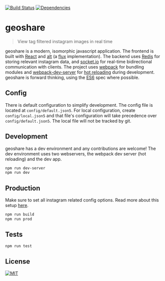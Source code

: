 [![Build Status](https://travis-ci.org/troutowicz/geoshare.svg)](https://travis-ci.org/troutowicz/geoshare) [![Dependencies](https://david-dm.org/troutowicz/geoshare.svg)](https://david-dm.org/troutowicz/geoshare)

# geoshare
> View tag filtered instagram images in real time

geoshare is a modern, isomorphic javascript application. The frontend is built with [React](https://facebook.github.io/react/) and [alt](http://goatslacker.github.io/alt/) (a [flux](https://facebook.github.io/flux/) implementation). The backend uses [Redis](http://redis.io/) for storing relevant instagram data, and [socket.io](http://socket.io/) for real-time bidirectional communication with clients. The project uses [webpack](http://webpack.github.io/) for bundling modules and [webpack-dev-server](http://webpack.github.io/docs/webpack-dev-server.html) for [hot reloading](http://gaearon.github.io/react-hot-loader/) during development. geoshare is forward thinking, using the [ES6](https://babeljs.io/docs/learn-es2015/) spec where possible.

## Config
There is default configuration to simplify development. The config file is located at `config/default.json5`. For local configuration, create `config/local.json5` and that file's configuration will take precedence over `config/default.json5`. The local file will not be tracked by git.

## Development
geoshare has a dev environment and any contributions are welcome! The dev environment uses two webservers, the webpack dev server (hot reloading) and the dev app.

```sh
npm run dev-server
npm run dev
```

## Production
Make sure to set all instagram related config options. Read more about this setup [here](https://instagram.com/developer/realtime/).

```sh
npm run build
npm run prod
```

## Tests
```sh
npm run test
```

## License

[![MIT](https://img.shields.io/badge/license-MIT-blue.svg)](http://troutowicz.mit-license.org)
